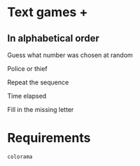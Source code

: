 # Text games +

## In alphabetical order

Guess what number was chosen at random

Police or thief

Repeat the sequence

Time elapsed

Fill in the missing letter

# Requirements

`colorama`